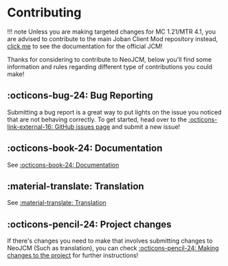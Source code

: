 # Contributing
!!! note
    Unless you are making targeted changes for MC 1.21/MTR 4.1, you are advised to contribute to the main Joban Client Mod repository instead, [click me](/latest/contributing/introduction) to see the documentation for the official JCM!

Thanks for considering to contribute to NeoJCM, below you'll find some information and rules regarding different type of contributions you could make!

## :octicons-bug-24: Bug Reporting
Submitting a bug report is a great way to put lights on the issue you noticed that are not behaving correctly. To get started, head over to the [:octicons-link-external-16: GitHub issues page](https://github.com/Kenny-Hui/NeoJCM/issues) and submit a new issue!

## :octicons-book-24: Documentation
See [:octicons-book-24: Documentation](./documentation.md)

## :material-translate: Translation
See [:material-translate: Translation](./translation.md)

## :octicons-pencil-24: Project changes
If there's changes you need to make that involves submitting changes to NeoJCM (Such as translation), you can check [:octicons-pencil-24: Making changes to the project](./project/index.md) for further instructions!